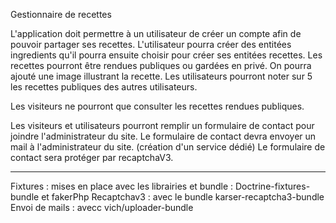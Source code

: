 Gestionnaire de recettes

L'application doit permettre à un utilisateur de créer un compte afin de pouvoir partager ses recettes.
L'utilisateur pourra créer des entitées ingredients qu'il pourra ensuite choisir pour créer ses entitées recettes.
Les recettes pourront être rendues publiques ou gardées en privé. On pourra ajouté une image illustrant la recette.
Les utilisateurs pourront noter sur 5 les recettes publiques des autres utilisateurs.

Les visiteurs ne pourront que consulter les recettes rendues publiques.

Les visiteurs et utilisateurs pourront remplir un formulaire de contact pour joindre l'administrateur du site.
Le formulaire de contact devra envoyer un mail à l'administrateur du site. (création d'un service dédié)
Le formulaire de contact sera protéger par recaptchaV3.

-----------------------------------------------------------------------------------

Fixtures : mises en place avec les librairies et bundle : Doctrine-fixtures-bundle et fakerPhp
Recaptchav3 : avec le bundle karser-recaptcha3-bundle
Envoi de mails : avecc vich/uploader-bundle

